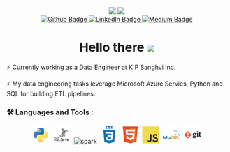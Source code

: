 <div id="header" align="center">
  <img src="https://media.tenor.com/tsjSWtcWFeEAAAAi/curiouspiyuesh-piyueshmodi.gif" width="200" />
  <img src="https://media.tenor.com/c1_NM0wDAvAAAAAj/data-datos.gif" width ="100"/>
</div>

<div id="badges" align="center">
  <a href="https://github.com/SunGajiwala">
    <img src="https://img.shields.io/badge/github-%23121011.svg?style=for-the-badge&logo=github&logoColor=white" alt="Github Badge"/>
  </a>
  <a href="https://www.linkedin.com/in/sun-gajiwala/">
    <img src="https://img.shields.io/badge/LinkedIn-blue?style=for-the-badge&logo=linkedin&logoColor=white" alt="LinkedIn Badge"/>
  </a>
  <a href="https://sungajiwala54.medium.com">
    <img src="https://img.shields.io/badge/Medium-12100E?style=for-the-badge&logo=medium&logoColor=white" alt="Medium Badge"/>
  </a>
</div>

<h1 align = "center">
  Hello there
  <img src="https://media.giphy.com/media/hvRJCLFzcasrR4ia7z/giphy.gif" width="30px"/>
</h1>

⚡ Currently working as a Data Engineer at K P Sanghvi Inc.

⚡ My data engineering tasks leverage Microsoft Azure Servies, Python and SQL for building ETL pipelines.

### :hammer_and_wrench: Languages and Tools :

<div align="center">
  <img src="https://github.com/devicons/devicon/blob/master/icons/python/python-original.svg" title="python" alt="python" width="40" height ="40"/>&nbsp;
  <img src="https://github.com/devicons/devicon/blob/master/icons/microsoftsqlserver/microsoftsqlserver-plain-wordmark.svg" title="MSSQL" width="40" height= "40"/>&nbsp;
  <img src="https://www.vectorlogo.zone/logos/apache_spark/apache_spark-ar21.svg" title="apachespark" alt="spark" width="50" height ="50"/>&nbsp;
  <img src="https://github.com/devicons/devicon/blob/master/icons/css3/css3-plain-wordmark.svg"  title="CSS3" alt="CSS" width="40" height="40"/>&nbsp;
  <img src="https://github.com/devicons/devicon/blob/master/icons/html5/html5-original.svg" title="HTML5" alt="HTML" width="40" height="40"/>&nbsp;
  <img src="https://github.com/devicons/devicon/blob/master/icons/javascript/javascript-original.svg" title="JavaScript" alt="JavaScript" width="40" height="40"/>&nbsp;
  <img src="https://github.com/devicons/devicon/blob/master/icons/mysql/mysql-original-wordmark.svg" title="MySQL"  alt="MySQL" width="40" height="40"/>&nbsp;
  <img src="https://github.com/devicons/devicon/blob/master/icons/git/git-original-wordmark.svg" title="Git" **alt="Git" width="40" height="40"/>
</div>
